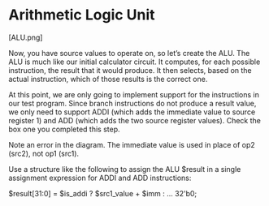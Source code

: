 # Arithmetic Logic Unit

[ALU.png]

Now, you have source values to operate on, so let’s create the ALU. The ALU is much like our initial calculator circuit. It computes, for each possible instruction, the result that it would produce. It then selects, based on the actual instruction, which of those results is the correct one.

At this point, we are only going to implement support for the instructions in our test program. Since branch instructions do not produce a result value, we only need to support ADDI (which adds the immediate value to source register 1) and ADD (which adds the two source register values). Check the box one you completed this step.

Note an error in the diagram. The immediate value is used in place of op2 (src2), not op1 (src1).

Use a structure like the following to assign the ALU $result in a single assignment expression for ADDI and ADD instructions:

$result[31:0] =
    $is_addi ? $src1_value + $imm :
    ...
               32'b0;